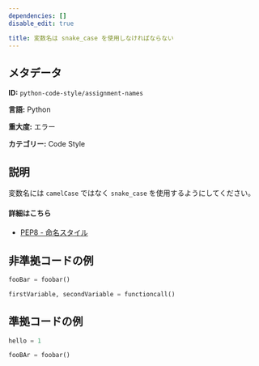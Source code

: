 ```yaml
---
dependencies: []
disable_edit: true

title: 変数名は snake_case を使用しなければならない
---
```

## メタデータ
**ID:** `python-code-style/assignment-names`

**言語:** Python

**重大度:** エラー

**カテゴリー:** Code Style

## 説明
変数名には `camelCase` ではなく `snake_case` を使用するようにしてください。

#### 詳細はこちら

- [PEP8 - 命名スタイル](https://peps.python.org/pep-0008/#descriptive-naming-styles)

## 非準拠コードの例
```python
fooBar = foobar()
```

```python
firstVariable, secondVariable = functioncall()
```

## 準拠コードの例
```python
hello = 1
```

```python
fooBAr = foobar()
```
